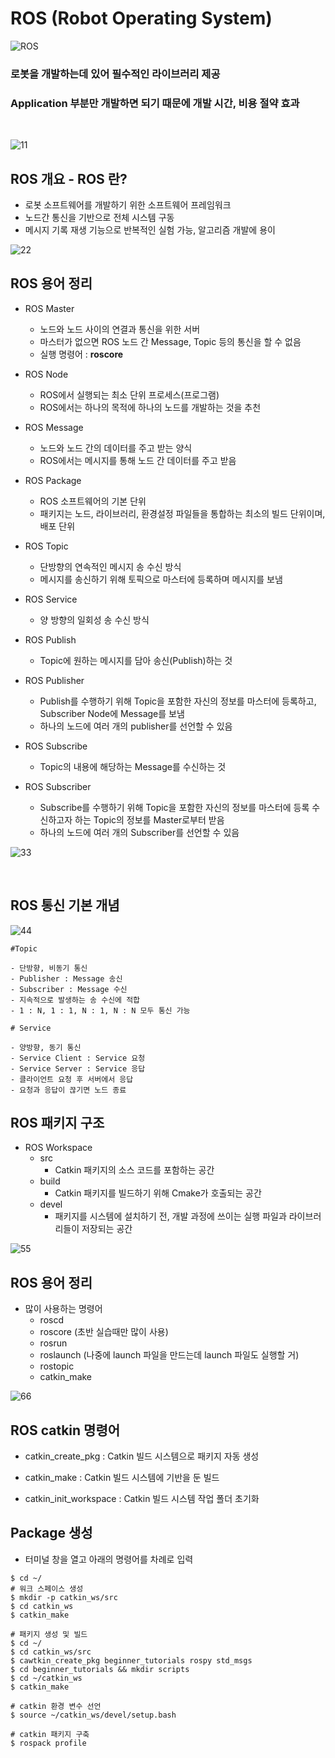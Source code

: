 # ROS (Robot Operating System)

![ROS](https://user-images.githubusercontent.com/104968672/220836565-25d8d516-1bba-4736-b4c9-9f2428b5ef0b.png)

### 로봇을 개발하는데 있어 필수적인 라이브러리 제공
### Application 부분만 개발하면 되기 때문에 개발 시간, 비용 절약 효과
<br>

![11](https://user-images.githubusercontent.com/104968672/220833065-d768b639-b679-4656-8071-030cdec775ee.PNG)

## ROS 개요 - ROS 란?
- 로봇 소프트웨어를 개발하기 위한 소프트웨어 프레임워크
- 노드간 통신을 기반으로 전체 시스템 구동
- 메시지 기록 재생 기능으로 반복적인 실험 가능, 알고리즘 개발에 용이

![22](https://user-images.githubusercontent.com/104968672/220833087-9d7c29ba-ccde-4788-96cc-14f22d5ece37.PNG)

## ROS 용어 정리
- ROS Master
    - 노드와 노드 사이의 연결과 통신을 위한 서버
    - 마스터가 없으면 ROS 노드 간 Message, Topic 등의 통신을 할 수 없음
    - 실행 명령어 : **roscore**

- ROS Node
    - ROS에서 실행되는 최소 단위 프로세스(프로그램)
    - ROS에서는 하나의 목적에 하나의 노드를 개발하는 것을 추천

- ROS Message
    - 노드와 노드 간의 데이터를 주고 받는 양식
    - ROS에서는 메시지를 통해 노드 간 데이터를 주고 받음

- ROS Package
    - ROS 소프트웨어의 기본 단위
    - 패키지는 노드, 라이브러리, 환경설정 파일들을 통합하는 최소의 빌드 단위이며, 배포 단위

- ROS Topic
    - 단방향의 연속적인 메시지 송 수신 방식
    - 메시지를 송신하기 위해 토픽으로 마스터에 등록하며 메시지를 보냄

- ROS Service
    - 양 방향의 일회성 송 수신 방식

- ROS Publish
    - Topic에 원하는 메시지를 담아 송신(Publish)하는 것

- ROS Publisher
    - Publish를 수행하기 위해 Topic을 포함한 자신의 정보를 마스터에 등록하고, Subscriber Node에 Message를 보냄
    - 하나의 노드에 여러 개의 publisher를 선언할 수 있음

- ROS Subscribe
    - Topic의 내용에 해당하는 Message를 수신하는 것

- ROS Subscriber
    - Subscribe를 수행하기 위해 Topic을 포함한 자신의 정보를 마스터에 등록 수신하고자 하는 Topic의 정보를 Master로부터 받음
    - 하나의 노드에 여러 개의 Subscriber를 선언할 수 있음

![33](https://user-images.githubusercontent.com/104968672/220833107-0bf1401c-cd0b-4e57-ac4c-687e909c5ce6.PNG)

<br>

## ROS 통신 기본 개념

![44](https://user-images.githubusercontent.com/104968672/220833128-717b4456-8086-4f01-8b0c-82dd8abb7bed.PNG)

```
#Topic

- 단방향, 비동기 통신
- Publisher : Message 송신
- Subscriber : Message 수신
- 지속적으로 발생하는 송 수신에 적합
- 1 : N, 1 : 1, N : 1, N : N 모두 통신 가능
```
```
# Service

- 양방향, 동기 통신
- Service Client : Service 요청
- Service Server : Service 응답
- 클라이언트 요청 후 서버에서 응답
- 요청과 응답이 끊기면 노드 종료
```

## ROS 패키지 구조
- ROS Workspace
    - src
        - Catkin 패키지의 소스 코드를 포함하는 공간
    - build
        - Catkin 패키지를 빌드하기 위해 Cmake가 호출되는 공간
    - devel
        - 패키지를 시스템에 설치하기 전, 개발 과정에 쓰이는 실행 파일과 라이브러리들이 저장되는 공간

![55](https://user-images.githubusercontent.com/104968672/220833136-448a22e2-5a79-432f-ad25-1e34c8e65dd5.PNG)

## ROS 용어 정리
- 많이 사용하는 명령어
    - roscd
    - roscore (초반 실습때만 많이 사용)
    - rosrun
    - roslaunch (나중에 launch 파일을 만드는데 launch 파일도 실행할 거)
    - rostopic
    - catkin_make

![66](https://user-images.githubusercontent.com/104968672/220833528-693f8ba3-1c04-4e6d-975b-3007976a8e75.PNG)

## ROS catkin 명령어
- catkin_create_pkg
: Catkin 빌드 시스템으로 패키지 자동 생성

- catkin_make
: Catkin 빌드 시스템에 기반을 둔 빌드

- catkin_init_workspace
: Catkin 빌드 시스템 작업 폴더 초기화

## Package 생성
- 터미널 창을 열고 아래의 명령어를 차례로 입력
```
$ cd ~/
# 워크 스페이스 생성
$ mkdir -p catkin_ws/src
$ cd catkin_ws
$ catkin_make

# 패키지 생성 및 빌드
$ cd ~/
$ cd catkin_ws/src
$ cawtkin_create_pkg beginner_tutorials rospy std_msgs
$ cd beginner_tutorials && mkdir scripts
$ cd ~/catkin_ws
$ catkin_make

# catkin 환경 변수 선언
$ source ~/catkin_ws/devel/setup.bash

# catkin 패키지 구축
$ rospack profile
```